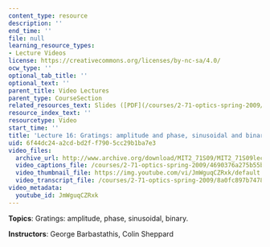 ```yaml
---
content_type: resource
description: ''
end_time: ''
file: null
learning_resource_types:
- Lecture Videos
license: https://creativecommons.org/licenses/by-nc-sa/4.0/
ocw_type: ''
optional_tab_title: ''
optional_text: ''
parent_title: Video Lectures
parent_type: CourseSection
related_resources_text: Slides ([PDF](/courses/2-71-optics-spring-2009/resources/mit2_71s09_lec16))
resource_index_text: ''
resourcetype: Video
start_time: ''
title: 'Lecture 16: Gratings: amplitude and phase, sinusoidal and binary'
uid: 6f44dc24-a2cd-bd2f-f790-5cc29b1ba7e3
video_files:
  archive_url: http://www.archive.org/download/MIT2_71S09/MIT2_71S09lec16_300k.mp4
  video_captions_file: /courses/2-71-optics-spring-2009/4690376a275b55bf813d8e85af2b6b99_JmWguqCZRxk.vtt
  video_thumbnail_file: https://img.youtube.com/vi/JmWguqCZRxk/default.jpg
  video_transcript_file: /courses/2-71-optics-spring-2009/8a0fc897b747815184d80f690b0c69c3_JmWguqCZRxk.pdf
video_metadata:
  youtube_id: JmWguqCZRxk
---
```


**Topics**: Gratings: amplitude, phase, sinusoidal, binary.

**Instructors**: George Barbastathis, Colin Sheppard

